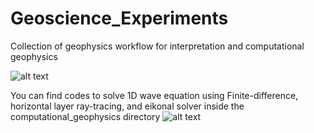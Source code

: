 # Geoscience_Experiments
Collection of geophysics workflow for interpretation and computational geophysics

![alt text](https://github.com/azharharisandi14/Geoscience_Experiments/blob/master/thumbnails.png?raw=true)

You can find codes to solve 1D wave equation using Finite-difference, horizontal layer ray-tracing, and eikonal solver inside the computational_geophysics directory
![alt text](https://github.com/azharharisandi14/Geoscience_Experiments/blob/master/thumbnails_01.png?raw=true)
